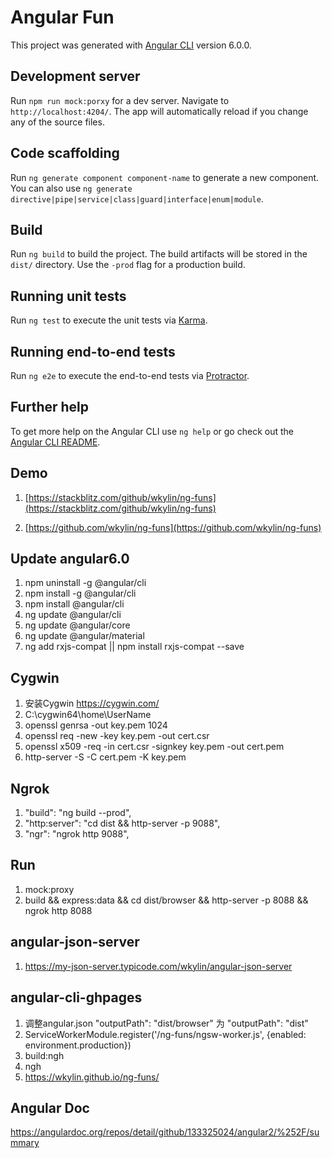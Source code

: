 # Angular Fun

This project was generated with [Angular CLI](https://github.com/angular/angular-cli) version 6.0.0.

## Development server

Run `npm run mock:porxy` for a dev server. Navigate to `http://localhost:4204/`. The app will automatically reload if you change any of the source files.

## Code scaffolding

Run `ng generate component component-name` to generate a new component. You can also use `ng generate directive|pipe|service|class|guard|interface|enum|module`.

## Build 

Run `ng build` to build the project. The build artifacts will be stored in the `dist/` directory. Use the `-prod` flag for a production build.

## Running unit tests

Run `ng test` to execute the unit tests via [Karma](https://karma-runner.github.io).

## Running end-to-end tests

Run `ng e2e` to execute the end-to-end tests via [Protractor](http://www.protractortest.org/).

## Further help

To get more help on the Angular CLI use `ng help` or go check out the [Angular CLI README](https://github.com/angular/angular-cli/blob/master/README.md).


## Demo

1. [https://stackblitz.com/github/wkylin/ng-funs](https://stackblitz.com/github/wkylin/ng-funs)

2. [https://github.com/wkylin/ng-funs](https://github.com/wkylin/ng-funs)

## Update angular6.0

1. npm uninstall -g @angular/cli
2. npm install -g @angular/cli
3. npm install  @angular/cli
4. ng update  @angular/cli
5. ng update @angular/core
6. ng update @angular/material
7. ng add rxjs-compat || npm install rxjs-compat --save

## Cygwin 
1. 安装Cygwin https://cygwin.com/
2. C:\cygwin64\home\UserName
3. openssl genrsa -out key.pem 1024
4. openssl req -new -key key.pem -out cert.csr
5. openssl x509 -req -in cert.csr -signkey key.pem -out cert.pem
6. http-server -S  -C cert.pem -K key.pem

## Ngrok
1. "build": "ng build --prod",
2. "http:server": "cd dist && http-server -p 9088",
3. "ngr": "ngrok http 9088",

## Run 
1. mock:proxy
2. build && express:data && cd dist/browser && http-server -p 8088 && ngrok http 8088

## angular-json-server
1. https://my-json-server.typicode.com/wkylin/angular-json-server


## angular-cli-ghpages
1. 调整angular.json "outputPath": "dist/browser" 为 "outputPath": "dist"
2. ServiceWorkerModule.register('/ng-funs/ngsw-worker.js', {enabled: environment.production})
3. build:ngh
4. ngh
5. https://wkylin.github.io/ng-funs/

## Angular Doc
https://angulardoc.org/repos/detail/github/133325024/angular2/%252F/summary
